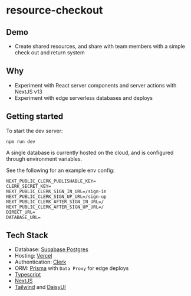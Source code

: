 # resource-checkout

## Demo

- Create shared resources, and share with team members with a simple check out and return system

## Why

- Experiment with React server components and server actions with NextJS v13
- Experiment with edge serverless databases and deploys

## Getting started

To start the dev server:

`npm run dev`

A single database is currently hosted on the cloud, and is configured through environment variables.

See the following for an example env config:

```text
NEXT_PUBLIC_CLERK_PUBLISHABLE_KEY=
CLERK_SECRET_KEY=
NEXT_PUBLIC_CLERK_SIGN_IN_URL=/sign-in
NEXT_PUBLIC_CLERK_SIGN_UP_URL=/sign-up
NEXT_PUBLIC_CLERK_AFTER_SIGN_IN_URL=/
NEXT_PUBLIC_CLERK_AFTER_SIGN_UP_URL=/
DIRECT_URL=
DATABASE_URL=
```

## Tech Stack

- Database: [Supabase Postgres](https://supabase.com/)
- Hosting: [Vercel](https://vercel.com/docs)
- Authentication: [Clerk](https://clerk.com/docs)
- ORM: [Prisma](https://www.prisma.io/) with `Data Proxy` for edge deploys
- [Typescript](https://www.typescriptlang.org/)
- [NextJS](https://nextjs.org/)
- [Tailwind](https://tailwindcss.com/) and [DaisyUI](https://daisyui.com/)
